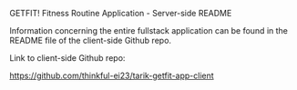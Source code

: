 GETFIT! Fitness Routine Application - Server-side README

Information concerning the entire fullstack application can be found in the README file of the client-side Github repo.

Link to client-side Github repo:

   https://github.com/thinkful-ei23/tarik-getfit-app-client
   
